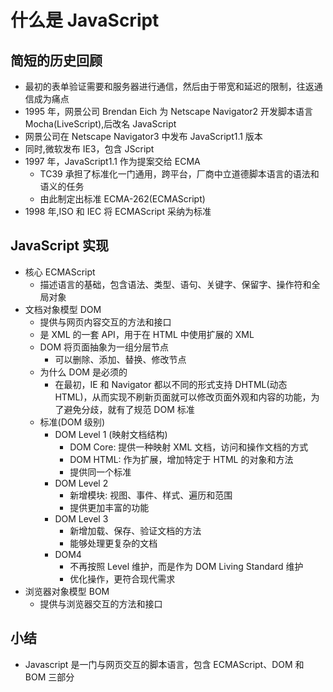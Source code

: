 # 什么是 JavaScript


## 简短的历史回顾

- 最初的表单验证需要和服务器进行通信，然后由于带宽和延迟的限制，往返通信成为痛点
- 1995 年，网景公司 Brendan Eich 为 Netscape Navigator2 开发脚本语言 Mocha(LiveScript),后改名 JavaScript
- 网景公司在 Netscape Navigator3 中发布 JavaScript1.1 版本
- 同时,微软发布 IE3，包含 JScript
- 1997 年，JavaScript1.1 作为提案交给 ECMA
  - TC39 承担了标准化一门通用，跨平台，厂商中立道德脚本语言的语法和语义的任务
  - 由此制定出标准 ECMA-262(ECMAScript)
- 1998 年,ISO 和 IEC 将 ECMAScript 采纳为标准

## JavaScript 实现

- 核心 ECMAScript
  - 描述语言的基础，包含语法、类型、语句、关键字、保留字、操作符和全局对象
- 文档对象模型 DOM
  - 提供与网页内容交互的方法和接口
  - 是 XML 的一套 API，用于在 HTML 中使用扩展的 XML
  - DOM 将页面抽象为一组分层节点
    - 可以删除、添加、替换、修改节点
  - 为什么 DOM 是必须的
    - 在最初，IE 和 Navigator 都以不同的形式支持 DHTML(动态 HTML)，从而实现不刷新页面就可以修改页面外观和内容的功能，为了避免分歧，就有了规范 DOM 标准
  - 标准(DOM 级别)
    - DOM Level 1 (映射文档结构)
      - DOM Core: 提供一种映射 XML 文档，访问和操作文档的方式
      - DOM HTML: 作为扩展，增加特定于 HTML 的对象和方法
      - 提供同一个标准
    - DOM Level 2
      - 新增模块: 视图、事件、样式、遍历和范围
      - 提供更加丰富的功能
    - DOM Level 3
      - 新增加载、保存、验证文档的方法
      - 能够处理更复杂的文档
    - DOM4
      - 不再按照 Level 维护，而是作为 DOM Living Standard 维护
      - 优化操作，更符合现代需求
- 浏览器对象模型 BOM
  - 提供与浏览器交互的方法和接口

## 小结

- Javascript 是一门与网页交互的脚本语言，包含 ECMAScript、DOM 和 BOM 三部分
